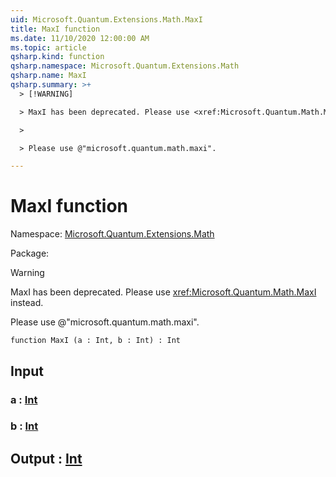 ```yaml
---
uid: Microsoft.Quantum.Extensions.Math.MaxI
title: MaxI function
ms.date: 11/10/2020 12:00:00 AM
ms.topic: article
qsharp.kind: function
qsharp.namespace: Microsoft.Quantum.Extensions.Math
qsharp.name: MaxI
qsharp.summary: >+
  > [!WARNING]

  > MaxI has been deprecated. Please use <xref:Microsoft.Quantum.Math.MaxI> instead.

  >

  > Please use @"microsoft.quantum.math.maxi".

---
```


# MaxI function

Namespace: [Microsoft.Quantum.Extensions.Math](xref:Microsoft.Quantum.Extensions.Math)

Package: [](https://nuget.org/packages/)


> [!WARNING]
> MaxI has been deprecated. Please use <xref:Microsoft.Quantum.Math.MaxI> instead.
>
> Please use @"microsoft.quantum.math.maxi".



```qsharp
function MaxI (a : Int, b : Int) : Int
```


## Input

### a : [Int](xref:microsoft.quantum.lang-ref.int)




### b : [Int](xref:microsoft.quantum.lang-ref.int)





## Output : [Int](xref:microsoft.quantum.lang-ref.int)

